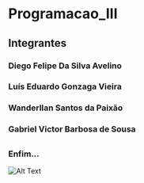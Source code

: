 # Programacao_III
## Integrantes
### Diego Felipe Da Silva Avelino
### Luís Eduardo Gonzaga Vieira
### Wanderllan Santos da Paixão
### Gabriel Victor Barbosa de Sousa
## 
### Enfim...
![Alt Text](https://media.tenor.com/x4fU1yMhBx0AAAAM/chico-moedas-aquariano-nato.gif)

